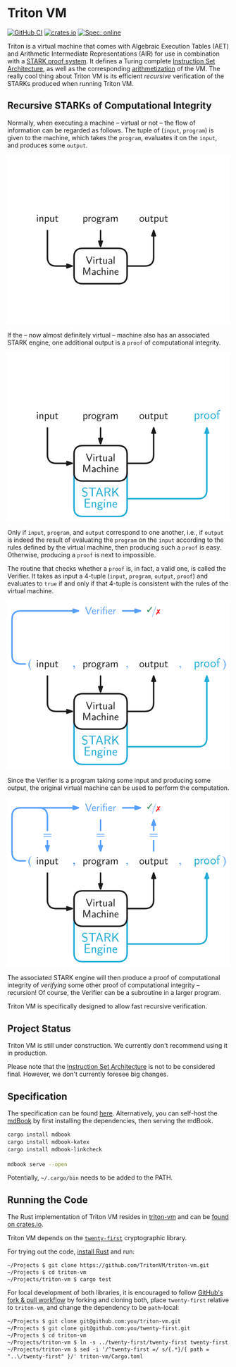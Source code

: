 # Triton VM

[![GitHub CI](https://github.com/TritonVM/triton-vm/actions/workflows/main.yml/badge.svg)](https://github.com/TritonVM/triton-vm/actions)
[![crates.io](https://img.shields.io/crates/v/triton-vm.svg)](https://crates.io/crates/triton-vm)
[![Spec: online](https://img.shields.io/badge/Spec-online-success)](https://triton-vm.org/spec/)

Triton is a virtual machine that comes with Algebraic Execution Tables (AET) and Arithmetic Intermediate Representations (AIR) for use in combination with a [STARK proof system](https://neptune.cash/learn/stark-anatomy/).
It defines a Turing complete [Instruction Set Architecture](https://triton-vm.org/spec/isa.md), as well as the corresponding [arithmetization](https://triton-vm.org/spec/arithmetization.md) of the VM.
The really cool thing about Triton VM is its efficient _recursive_ verification of the STARKs produced when running Triton VM.

## Recursive STARKs of Computational Integrity

Normally, when executing a machine – virtual or not – the flow of information can be regarded as follows.
The tuple of (`input`, `program`) is given to the machine, which takes the `program`, evaluates it on the `input`, and produces some `output`.

![](./specification/src/img/recursive-1.svg)

If the – now almost definitely virtual – machine also has an associated STARK engine, one additional output is a `proof` of computational integrity.

![](./specification/src/img/recursive-2.svg)

Only if `input`, `program`, and `output` correspond to one another, i.e., if `output` is indeed the result of evaluating the `program` on the `input` according to the rules defined by the virtual machine, then producing such a `proof` is easy.
Otherwise, producing a `proof` is next to impossible.

The routine that checks whether a `proof` is, in fact, a valid one, is called the Verifier.
It takes as input a 4-tuple (`input`, `program`, `output`, `proof`) and evaluates to `true` if and only if that 4-tuple is consistent with the rules of the virtual machine.

![](./specification/src/img/recursive-3.svg)

Since the Verifier is a program taking some input and producing some output, the original virtual machine can be used to perform the computation.

![](./specification/src/img/recursive-4.svg)

The associated STARK engine will then produce a proof of computational integrity of _verifying_ some other proof of computational integrity – recursion!
Of course, the Verifier can be a subroutine in a larger program.

Triton VM is specifically designed to allow fast recursive verification.

## Project Status

Triton VM is still under construction.
We currently don't recommend using it in production.

Please note that the [Instruction Set Architecture](https://triton-vm.org/spec/isa.md) is not to be considered final.
However, we don't currently foresee big changes.

## Specification

The specification can be found [here](https://triton-vm.org/spec/).
Alternatively, you can self-host the [mdBook](https://rust-lang.github.io/mdBook/) by first installing the dependencies, then serving the mdBook.

```sh
cargo install mdbook
cargo install mdbook-katex
cargo install mdbook-linkcheck

mdbook serve --open
```

Potentially, `~/.cargo/bin` needs to be added to the PATH.

## Running the Code

The Rust implementation of Triton VM resides in [triton-vm](./triton-vm) and can be [found on crates.io](https://crates.io/crates/triton-vm).

Triton VM depends on the [`twenty-first`](https://crates.io/crates/twenty-first) cryptographic library.

For trying out the code, [install Rust](https://www.rust-lang.org/tools/install) and run:

```
~/Projects $ git clone https://github.com/TritonVM/triton-vm.git
~/Projects $ cd triton-vm
~/Projects/triton-vm $ cargo test
```

For local development of both libraries, it is encouraged to follow [GitHub's fork & pull workflow][gh-fap] by forking and cloning both, place `twenty-first` relative to `triton-vm`, and change the dependency to be `path`-local:

[gh-fap]: https://reflectoring.io/github-fork-and-pull/

```
~/Projects $ git clone git@github.com:you/triton-vm.git
~/Projects $ git clone git@github.com:you/twenty-first.git
~/Projects $ cd triton-vm
~/Projects/triton-vm $ ln -s ../twenty-first/twenty-first twenty-first
~/Projects/triton-vm $ sed -i '/^twenty-first =/ s/{.*}/{ path = "..\/twenty-first" }/' triton-vm/Cargo.toml 
```
